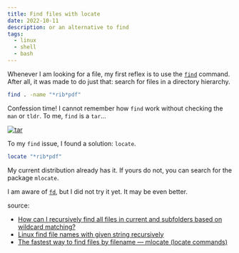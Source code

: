 ```yaml
---
title: Find files with locate
date: 2022-10-11
description: or an alternative to find
tags:
  - linux
  - shell
  - bash
---
```


Whenever I am looking for a file, my first reflex is to use the [`find`](https://www.mankier.com/1/find) command. After all, it was made to do just that: search for files in a directory hierarchy.

```bash
find . -name "*rib*pdf"
```

Confession time! I cannot remember how `find` work without checking the `man` or `tldr`. To me, `find` is a `tar`...

[![tar](https://imgs.xkcd.com/comics/tar.png)](https://xkcd.com/1168/)

To my `find` issue, I found a solution: `locate`.

```bash
locate "*rib*pdf"
```

My current distribution already has it. If yours do not, you can search for the package `mlocate`.

I am aware of [`fd`](https://github.com/sharkdp/fd), but I did not try it yet. It may be even better.

source:
- [How can I recursively find all files in current and subfolders based on wildcard matching?](https://stackoverflow.com/questions/5905054/how-can-i-recursively-find-all-files-in-current-and-subfolders-based-on-wildcard)
- [Linux find file names with given string recursively](https://stackoverflow.com/questions/13131048/linux-find-file-names-with-given-string-recursively)
- [The fastest way to find files by filename — mlocate (locate commands)](https://thucnc.medium.com/the-fastest-way-to-find-files-by-filename-mlocate-locate-commands-55bf40b297ab)
